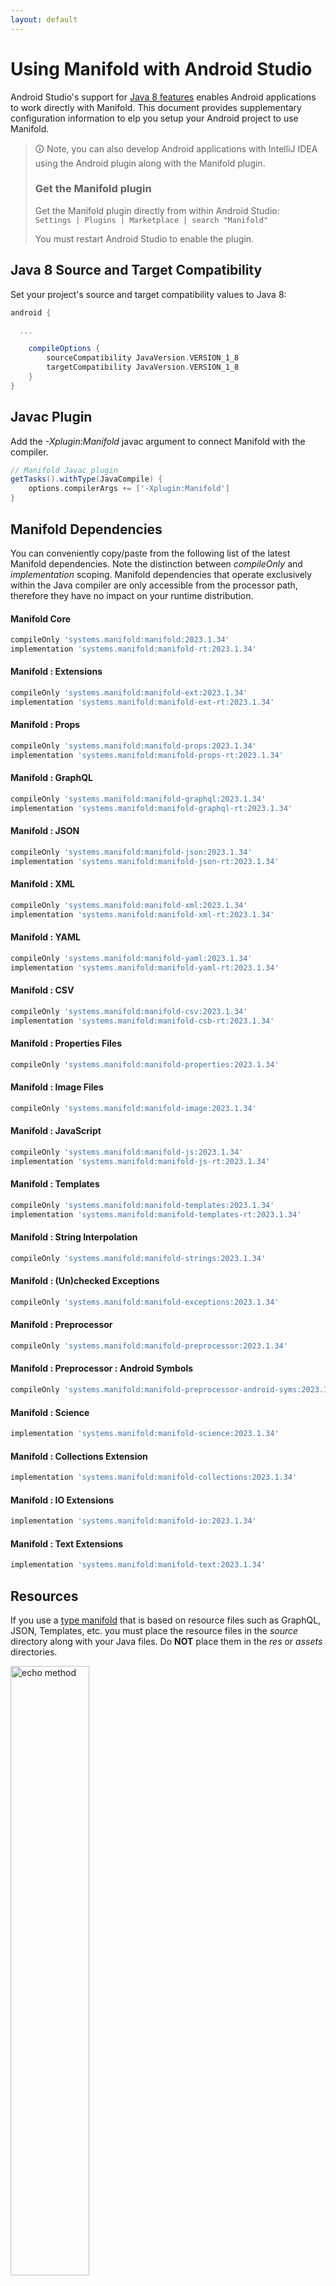 ```yaml
---
layout: default
---
```


# Using Manifold with Android Studio

Android Studio's support for [Java 8 features](https://developer.android.com/studio/write/java8-support.html) enables
Android applications to work directly with Manifold. This document provides supplementary configuration information to
elp you setup your Android project to use Manifold.

>🛈 Note, you can also develop Android applications with IntelliJ IDEA using the Android plugin along with the Manifold
>plugin. 
>
>### Get the Manifold plugin
>Get the Manifold plugin directly from within Android Studio:
><br>
>`Settings | Plugins | Marketplace | search "Manifold"`
><br>
> 
>You must restart Android Studio to enable the plugin. 
 
## Java 8 Source and Target Compatibility 
Set your project's source and target compatibility values to Java 8:

```groovy
android {

  ...

    compileOptions {
        sourceCompatibility JavaVersion.VERSION_1_8
        targetCompatibility JavaVersion.VERSION_1_8
    }
}
```

## Javac Plugin
Add the *-Xplugin:Manifold* javac argument to connect Manifold with the compiler.

```groovy
// Manifold Javac plugin
getTasks().withType(JavaCompile) {
    options.compilerArgs += ['-Xplugin:Manifold']
}
```    

## Manifold Dependencies
You can conveniently copy/paste from the following list of the latest Manifold dependencies. Note the distinction
between *compileOnly* and *implementation* scoping. Manifold dependencies that operate exclusively within the
Java compiler are only accessible from the processor path, therefore they have no impact on your runtime distribution.

#### Manifold Core
```groovy
compileOnly 'systems.manifold:manifold:2023.1.34'
implementation 'systems.manifold:manifold-rt:2023.1.34'
```
#### Manifold : Extensions
```groovy
compileOnly 'systems.manifold:manifold-ext:2023.1.34'
implementation 'systems.manifold:manifold-ext-rt:2023.1.34'
```
#### Manifold : Props
```groovy
compileOnly 'systems.manifold:manifold-props:2023.1.34'
implementation 'systems.manifold:manifold-props-rt:2023.1.34'
```
#### Manifold : GraphQL
```groovy
compileOnly 'systems.manifold:manifold-graphql:2023.1.34'
implementation 'systems.manifold:manifold-graphql-rt:2023.1.34'
```
#### Manifold : JSON
```groovy
compileOnly 'systems.manifold:manifold-json:2023.1.34'
implementation 'systems.manifold:manifold-json-rt:2023.1.34'
```
#### Manifold : XML
```groovy
compileOnly 'systems.manifold:manifold-xml:2023.1.34'
implementation 'systems.manifold:manifold-xml-rt:2023.1.34'
```
#### Manifold : YAML
```groovy
compileOnly 'systems.manifold:manifold-yaml:2023.1.34'
implementation 'systems.manifold:manifold-yaml-rt:2023.1.34'
```
#### Manifold : CSV
```groovy
compileOnly 'systems.manifold:manifold-csv:2023.1.34'
implementation 'systems.manifold:manifold-csb-rt:2023.1.34'
```
#### Manifold : Properties Files
```groovy
compileOnly 'systems.manifold:manifold-properties:2023.1.34'
```
#### Manifold : Image Files
```groovy
compileOnly 'systems.manifold:manifold-image:2023.1.34'
```
#### Manifold : JavaScript
```groovy
compileOnly 'systems.manifold:manifold-js:2023.1.34'
implementation 'systems.manifold:manifold-js-rt:2023.1.34'
```
#### Manifold : Templates
```groovy
compileOnly 'systems.manifold:manifold-templates:2023.1.34'
implementation 'systems.manifold:manifold-templates-rt:2023.1.34'
```
#### Manifold : String Interpolation
```groovy
compileOnly 'systems.manifold:manifold-strings:2023.1.34'
```
#### Manifold : (Un)checked Exceptions
```groovy
compileOnly 'systems.manifold:manifold-exceptions:2023.1.34'
```
#### Manifold : Preprocessor
```groovy
compileOnly 'systems.manifold:manifold-preprocessor:2023.1.34'
```
#### Manifold : Preprocessor : Android Symbols
```groovy
compileOnly 'systems.manifold:manifold-preprocessor-android-syms:2023.1.34'
```
#### Manifold : Science
```groovy
implementation 'systems.manifold:manifold-science:2023.1.34'
```
#### Manifold : Collections Extension
```groovy
implementation 'systems.manifold:manifold-collections:2023.1.34'
```
#### Manifold : IO Extensions
```groovy
implementation 'systems.manifold:manifold-io:2023.1.34'
```
#### Manifold : Text Extensions
```groovy
implementation 'systems.manifold:manifold-text:2023.1.34'
```

## Resources

If you use a [type manifold](https://github.com/manifold-systems/manifold/tree/master/manifold-core-parent/manifold#the-big-picture)
that is based on resource files such as GraphQL, JSON, Templates, etc. you must place the resource files in the 
*source* directory along with your Java files.  Do **NOT** place them in the *res* or *assets* directories.
 
<p><img src="http://manifold.systems/images/android_resources.png" alt="echo method" width="50%" height="50%"/></p> 

## Preprocessor and build variant symbols

If you use the [preprocessor](https://github.com/manifold-systems/manifold/tree/master/manifold-deps-parent/manifold-preprocessor),
you can directly reference Android build variant symbols with the [manifold-preprocessor-android-syms](https://github.com/manifold-systems/manifold/tree/master/manifold-deps-parent/manifold-preprocessor-android-syms)
dependency.
```java
#if FLAVOR == "paid"
  @Override
  public void specialMethod(Foo foo) {
  ...
  }
#endif
```
build.gradle
```groovy
dependencies {
    ...
    compileOnly 'systems.manifold:manifold-preprocessor:2023.1.34'
    compileOnly 'systems.manifold:manifold-preprocessor-android-syms:2023.1.34'
}
```